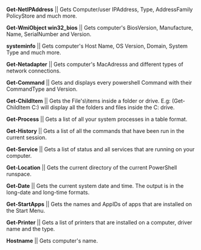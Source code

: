 **Get-NetIPAddress** || Gets Computer/user IPAddress, Type, AddressFamily PolicyStore and much more. 

**Get-WmiObject win32_bios** || Gets computer's BiosVersion, Manufacture, Name, SerialNumber and Version. 

**systeminfo** || Gets computer's Host Name, OS Version, Domain, System Type and much more. 

**Get-Netadapter** || Gets computer's MacAdresss and different types of network connections.

**Get-Command** || Gets and displays every powershell Command with their CommandType and Version.

**Get-ChildItem** || Gets the File's\items inside a folder or drive. E.g: (Get-ChildItem C:\) will display all the folders and files inside the C: drive. 

**Get-Process** || Gets a list of all your system processes in a table format.

**Get-History** || Gets a list of all the commands that have been run in the current session. 

**Get-Service** || Gets a list of status and all services that are running on your computer.

**Get-Location** || Gets the current directory of the current PowerShell runspace. 

**Get-Date** || Gets the current system date and time. The output is in the long-date and long-time formats.

**Get-StartApps** || Gets the names and AppIDs of apps that are installed on the Start Menu.

**Get-Printer** || Gets a list of printers that are installed on a computer, driver name and the type. 

**Hostname** || Gets computer's name.
